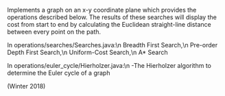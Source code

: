 Implements a graph on an x-y coordinate plane which provides the operations described below.
The results of these searches will display the cost from start to end by calculating
the Euclidean straight-line distance between every point on the path. 

In operations/searches/Searches.java:\n
Breadth First Search,\n
Pre-order Depth First Search,\n
Uniform-Cost Search,\n
A* Search

In operations/euler_cycle/Hierholzer.java:\n
-The Hierholzer algorithm to determine the Euler cycle of a graph

(Winter 2018)
